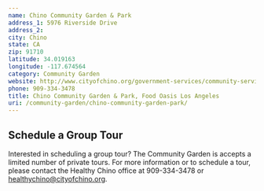 ```yaml
---
name: Chino Community Garden & Park
address_1: 5976 Riverside Drive
address_2: 
city: Chino
state: CA
zip: 91710
latitude: 34.019163
longitude: -117.674564
category: Community Garden
website: http://www.cityofchino.org/government-services/community-services/healthy-chino/community-garden
phone: 909-334-3478
title: Chino Community Garden & Park, Food Oasis Los Angeles
uri: /community-garden/chino-community-garden-park/
---
```

## Schedule a Group Tour

Interested in scheduling a group tour? The Community Garden is accepts a limited number of private tours. For more information or to schedule a tour, please contact the Healthy Chino office at 909-334-3478 or [healthychino@cityofchino.org](healthychino@cityofchino.org).
